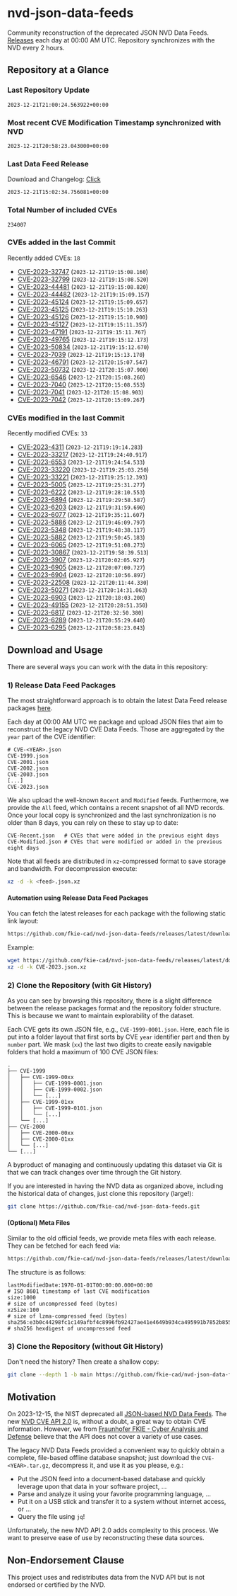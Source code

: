 # nvd-json-data-feeds

Community reconstruction of the deprecated JSON NVD Data Feeds. 
[Releases](https://github.com/fkie-cad/nvd-json-data-feeds/releases/latest) each day at 00:00 AM UTC.
Repository synchronizes with the NVD every 2 hours.

## Repository at a Glance

### Last Repository Update

```plain
2023-12-21T21:00:24.563922+00:00
```

### Most recent CVE Modification Timestamp synchronized with NVD

```plain
2023-12-21T20:58:23.043000+00:00
```

### Last Data Feed Release

Download and Changelog: [Click](https://github.com/fkie-cad/nvd-json-data-feeds/releases/latest)

```plain
2023-12-21T15:02:34.756081+00:00
```

### Total Number of included CVEs

```plain
234007
```

### CVEs added in the last Commit

Recently added CVEs: `18`

* [CVE-2023-32747](CVE-2023/CVE-2023-327xx/CVE-2023-32747.json) (`2023-12-21T19:15:08.160`)
* [CVE-2023-32799](CVE-2023/CVE-2023-327xx/CVE-2023-32799.json) (`2023-12-21T19:15:08.520`)
* [CVE-2023-44481](CVE-2023/CVE-2023-444xx/CVE-2023-44481.json) (`2023-12-21T19:15:08.820`)
* [CVE-2023-44482](CVE-2023/CVE-2023-444xx/CVE-2023-44482.json) (`2023-12-21T19:15:09.157`)
* [CVE-2023-45124](CVE-2023/CVE-2023-451xx/CVE-2023-45124.json) (`2023-12-21T19:15:09.657`)
* [CVE-2023-45125](CVE-2023/CVE-2023-451xx/CVE-2023-45125.json) (`2023-12-21T19:15:10.263`)
* [CVE-2023-45126](CVE-2023/CVE-2023-451xx/CVE-2023-45126.json) (`2023-12-21T19:15:10.900`)
* [CVE-2023-45127](CVE-2023/CVE-2023-451xx/CVE-2023-45127.json) (`2023-12-21T19:15:11.357`)
* [CVE-2023-47191](CVE-2023/CVE-2023-471xx/CVE-2023-47191.json) (`2023-12-21T19:15:11.767`)
* [CVE-2023-49765](CVE-2023/CVE-2023-497xx/CVE-2023-49765.json) (`2023-12-21T19:15:12.173`)
* [CVE-2023-50834](CVE-2023/CVE-2023-508xx/CVE-2023-50834.json) (`2023-12-21T19:15:12.670`)
* [CVE-2023-7039](CVE-2023/CVE-2023-70xx/CVE-2023-7039.json) (`2023-12-21T19:15:13.170`)
* [CVE-2023-46791](CVE-2023/CVE-2023-467xx/CVE-2023-46791.json) (`2023-12-21T20:15:07.547`)
* [CVE-2023-50732](CVE-2023/CVE-2023-507xx/CVE-2023-50732.json) (`2023-12-21T20:15:07.900`)
* [CVE-2023-6546](CVE-2023/CVE-2023-65xx/CVE-2023-6546.json) (`2023-12-21T20:15:08.260`)
* [CVE-2023-7040](CVE-2023/CVE-2023-70xx/CVE-2023-7040.json) (`2023-12-21T20:15:08.553`)
* [CVE-2023-7041](CVE-2023/CVE-2023-70xx/CVE-2023-7041.json) (`2023-12-21T20:15:08.903`)
* [CVE-2023-7042](CVE-2023/CVE-2023-70xx/CVE-2023-7042.json) (`2023-12-21T20:15:09.267`)


### CVEs modified in the last Commit

Recently modified CVEs: `33`

* [CVE-2023-4311](CVE-2023/CVE-2023-43xx/CVE-2023-4311.json) (`2023-12-21T19:19:14.283`)
* [CVE-2023-33217](CVE-2023/CVE-2023-332xx/CVE-2023-33217.json) (`2023-12-21T19:24:40.917`)
* [CVE-2023-6553](CVE-2023/CVE-2023-65xx/CVE-2023-6553.json) (`2023-12-21T19:24:54.533`)
* [CVE-2023-33220](CVE-2023/CVE-2023-332xx/CVE-2023-33220.json) (`2023-12-21T19:25:03.250`)
* [CVE-2023-33221](CVE-2023/CVE-2023-332xx/CVE-2023-33221.json) (`2023-12-21T19:25:12.393`)
* [CVE-2023-5005](CVE-2023/CVE-2023-50xx/CVE-2023-5005.json) (`2023-12-21T19:25:31.277`)
* [CVE-2023-6222](CVE-2023/CVE-2023-62xx/CVE-2023-6222.json) (`2023-12-21T19:28:10.553`)
* [CVE-2023-6894](CVE-2023/CVE-2023-68xx/CVE-2023-6894.json) (`2023-12-21T19:29:58.587`)
* [CVE-2023-6203](CVE-2023/CVE-2023-62xx/CVE-2023-6203.json) (`2023-12-21T19:31:59.690`)
* [CVE-2023-6077](CVE-2023/CVE-2023-60xx/CVE-2023-6077.json) (`2023-12-21T19:35:11.607`)
* [CVE-2023-5886](CVE-2023/CVE-2023-58xx/CVE-2023-5886.json) (`2023-12-21T19:46:09.797`)
* [CVE-2023-5348](CVE-2023/CVE-2023-53xx/CVE-2023-5348.json) (`2023-12-21T19:48:38.117`)
* [CVE-2023-5882](CVE-2023/CVE-2023-58xx/CVE-2023-5882.json) (`2023-12-21T19:50:45.183`)
* [CVE-2023-6065](CVE-2023/CVE-2023-60xx/CVE-2023-6065.json) (`2023-12-21T19:51:08.273`)
* [CVE-2023-30867](CVE-2023/CVE-2023-308xx/CVE-2023-30867.json) (`2023-12-21T19:58:39.513`)
* [CVE-2023-3907](CVE-2023/CVE-2023-39xx/CVE-2023-3907.json) (`2023-12-21T20:02:05.927`)
* [CVE-2023-6905](CVE-2023/CVE-2023-69xx/CVE-2023-6905.json) (`2023-12-21T20:07:00.727`)
* [CVE-2023-6904](CVE-2023/CVE-2023-69xx/CVE-2023-6904.json) (`2023-12-21T20:10:56.897`)
* [CVE-2023-22508](CVE-2023/CVE-2023-225xx/CVE-2023-22508.json) (`2023-12-21T20:11:44.330`)
* [CVE-2023-50271](CVE-2023/CVE-2023-502xx/CVE-2023-50271.json) (`2023-12-21T20:14:31.063`)
* [CVE-2023-6903](CVE-2023/CVE-2023-69xx/CVE-2023-6903.json) (`2023-12-21T20:18:03.200`)
* [CVE-2023-49155](CVE-2023/CVE-2023-491xx/CVE-2023-49155.json) (`2023-12-21T20:28:51.350`)
* [CVE-2023-6817](CVE-2023/CVE-2023-68xx/CVE-2023-6817.json) (`2023-12-21T20:32:50.380`)
* [CVE-2023-6289](CVE-2023/CVE-2023-62xx/CVE-2023-6289.json) (`2023-12-21T20:55:29.640`)
* [CVE-2023-6295](CVE-2023/CVE-2023-62xx/CVE-2023-6295.json) (`2023-12-21T20:58:23.043`)


## Download and Usage

There are several ways you can work with the data in this repository:

### 1) Release Data Feed Packages

The most straightforward approach is to obtain the latest Data Feed release packages [here](https://github.com/fkie-cad/nvd-json-data-feeds/releases/latest).

Each day at 00:00 AM UTC we package and upload JSON files that aim to reconstruct the legacy NVD CVE Data Feeds.
Those are aggregated by the `year` part of the CVE identifier:

```
# CVE-<YEAR>.json
CVE-1999.json
CVE-2001.json
CVE-2002.json
CVE-2003.json
[...]
CVE-2023.json
```

We also upload the well-known `Recent` and `Modified` feeds.
Furthermore, we provide the `All` feed, which contains a recent snapshot of all NVD records.
Once your local copy is synchronized and the last synchronization is no older than 8 days, you can rely on these to stay up to date:

```plain
CVE-Recent.json   # CVEs that were added in the previous eight days
CVE-Modified.json # CVEs that were modified or added in the previous eight days
```

Note that all feeds are distributed in `xz`-compressed format to save storage and bandwidth.
For decompression execute:

```sh
xz -d -k <feed>.json.xz
```


#### Automation using Release Data Feed Packages

You can fetch the latest releases for each package with the following static link layout:

```sh
https://github.com/fkie-cad/nvd-json-data-feeds/releases/latest/download/CVE-<YEAR>.json.xz
```

Example:

```sh
wget https://github.com/fkie-cad/nvd-json-data-feeds/releases/latest/download/CVE-2023.json.xz
xz -d -k CVE-2023.json.xz
```



### 2) Clone the Repository (with Git History)

As you can see by browsing this repository, there is a slight difference between the release packages format and the repository folder structure.
This is because we want to maintain explorability of the dataset.

Each CVE gets its own JSON file, e.g., `CVE-1999-0001.json`.
Here, each file is put into a folder layout that first sorts by CVE `year` identifier part and then by `number` part.
We mask (`xx`) the last two digits to create easily navigable folders that hold a maximum of 100 CVE JSON files:

```plain
.
├── CVE-1999
│   ├── CVE-1999-00xx
│   │   ├── CVE-1999-0001.json
│   │   ├── CVE-1999-0002.json
│   │   └── [...]
│   ├── CVE-1999-01xx
│   │   ├── CVE-1999-0101.json
│   │   └── [...]
│   └── [...]
├── CVE-2000
│   ├── CVE-2000-00xx
│   ├── CVE-2000-01xx
│   └── [...]
└── [...]
```

A byproduct of managing and continuously updating this dataset via Git is that we can track changes over time through the Git history.

If you are interested in having the NVD data as organized above, including the historical data of changes, just clone this repository (large!):

```sh
git clone https://github.com/fkie-cad/nvd-json-data-feeds.git
```

#### (Optional) Meta Files

Similar to the old official feeds, we provide meta files with each release. They can be fetched for each feed via:

```sh
https://github.com/fkie-cad/nvd-json-data-feeds/releases/latest/download/CVE-<YEAR>.meta
```

The structure is as follows:

```plain
lastModifiedDate:1970-01-01T00:00:00.000+00:00                          # ISO 8601 timestamp of last CVE modification
size:1000                                                               # size of uncompressed feed (bytes)
xzSize:100                                                              # size of lzma-compressed feed (bytes)
sha256:e3b0c44298fc1c149afbf4c8996fb92427ae41e4649b934ca495991b7852b855 # sha256 hexdigest of uncompressed feed
```


### 3) Clone the Repository (without Git History)

Don't need the history? Then create a shallow copy:

```sh
git clone --depth 1 -b main https://github.com/fkie-cad/nvd-json-data-feeds.git
```

## Motivation

On 2023-12-15, the NIST deprecated all [JSON-based NVD Data Feeds](https://nvd.nist.gov/vuln/data-feeds#divRetirementBanner-1).
The new [NVD CVE API 2.0](https://nvd.nist.gov/developers/vulnerabilities) is, without a doubt, a great way to obtain CVE information.
However, we from [Fraunhofer FKIE - Cyber Analysis and Defense](https://www.fkie.fraunhofer.de/en/departments/cad.html) believe that the API does not cover a variety of use cases.

The legacy NVD Data Feeds provided a convenient way to quickly obtain a complete, file-based offline database snapshot; just download the `CVE-<YEAR>.tar.gz`, decompress it, and use it as you please, e.g.:

* Put the JSON feed into a document-based database and quickly leverage upon that data in your software project, ...
* Parse and analyze it using your favorite programming language, ...
* Put it on a USB stick and transfer it to a system without internet access, or ...
* Query the file using `jq`!

Unfortunately, the new NVD API 2.0 adds complexity to this process.
We want to preserve ease of use by reconstructing these data sources.

## Non-Endorsement Clause

This project uses and redistributes data from the NVD API but is not endorsed or certified by the NVD.